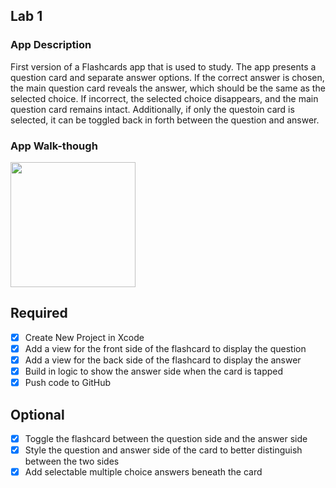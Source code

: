 ## Lab 1

### App Description
First version of a Flashcards app that is used to study. The app presents a question card and separate answer options. If the correct answer is chosen, the main question card reveals the answer, which should be the same as the selected choice. If incorrect, the selected choice disappears, and the main question card remains intact. Additionally, if only the questoin card is selected, it can be toggled back in forth between the question and answer.

### App Walk-though
<img src="https://user-images.githubusercontent.com/77081299/109454560-7c6e1d00-7a22-11eb-9424-7bfa5d1c27ae.gif" width=200><br>

## Required
- [x] Create New Project in Xcode
- [x] Add a view for the front side of the flashcard to display the question
- [x] Add a view for the back side of the flashcard to display the answer
- [x] Build in logic to show the answer side when the card is tapped
- [x] Push code to GitHub
## Optional
- [x] Toggle the flashcard between the question side and the answer side
- [x] Style the question and answer side of the card to better distinguish between the two sides
- [x] Add selectable multiple choice answers beneath the card
